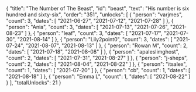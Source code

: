 {
  "title": "The Number of The Beast",
  "id": "beast",
  "text": "His number is six hundred and sixty-six",
  "order": "351",
  "unlocks": [
    {
      "person": "varjmes",
      "count": 3,
      "dates": [
        "2021-06-27",
        "2021-07-12",
        "2021-07-28"
      ]
    },
    {
      "person": "Ania",
      "count": 3,
      "dates": [
        "2021-07-13",
        "2021-07-26",
        "2021-08-23"
      ]
    },
    {
      "person": "leaf",
      "count": 3,
      "dates": [
        "2021-07-17",
        "2021-07-30",
        "2021-08-14"
      ]
    },
    {
      "person": "Lily2point0",
      "count": 3,
      "dates": [
        "2021-07-24",
        "2021-08-07",
        "2021-08-13"
      ]
    },
    {
      "person": "Rowan M",
      "count": 2,
      "dates": [
        "2021-07-18",
        "2021-08-08"
      ]
    },
    {
      "person": "apaleslimghost",
      "count": 2,
      "dates": [
        "2021-07-31",
        "2021-08-27"
      ]
    },
    {
      "person": "j-sheps",
      "count": 2,
      "dates": [
        "2021-08-04",
        "2021-08-22"
      ]
    },
    {
      "person": "itsalex",
      "count": 1,
      "dates": [
        "2021-07-20"
      ]
    },
    {
      "person": "cb",
      "count": 1,
      "dates": [
        "2021-08-18"
      ]
    },
    {
      "person": "Emma L",
      "count": 1,
      "dates": [
        "2021-08-22"
      ]
    }
  ],
  "totalUnlocks": 21
}